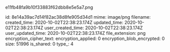 e11fb48fa9b10f33883f62dbb8e5e5a7.png

id: 8e14a39ac7d14f82ac38d8fe905d34d1
mime: image/png
filename: 
created_time: 2020-10-02T22:38:23.174Z
updated_time: 2020-10-02T22:38:23.174Z
user_created_time: 2020-10-02T22:38:23.174Z
user_updated_time: 2020-10-02T22:38:23.174Z
file_extension: png
encryption_cipher_text: 
encryption_applied: 0
encryption_blob_encrypted: 0
size: 51996
is_shared: 0
type_: 4